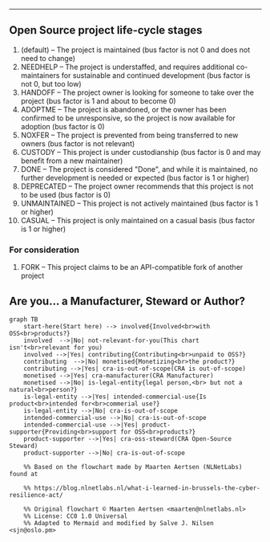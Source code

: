 ----

## Open Source project life-cycle stages

1. (default) – The project is maintained (bus factor is not 0 and does not need to change)
1. NEEDHELP – The project is understaffed, and requires additional co-maintainers for sustainable and continued development (bus factor is not 0, but too low)
1. HANDOFF – The project owner is looking for someone to take over the project (bus factor is 1 and about to become 0)
1. ADOPTME – The project is abandoned, or the owner has been confirmed to be unresponsive, so the project is now available for adoption (bus factor is 0)
1. NOXFER – The project is prevented from being transferred to new owners (bus factor is not relevant)
1. CUSTODY – This project is under custodianship (bus factor is 0 and may benefit from a new maintainer)
1. DONE – The project is considered "Done", and while it is maintained, no further development is needed or expected (bus factor is 1 or higher)
1. DEPRECATED – The project owner recommends that this project is not to be used (bus factor is 0)
1. UNMAINTAINED – This project is not actively maintained (bus factor is 1 or higher)
1. CASUAL – This project is only maintained on a casual basis (bus factor is 1 or higher)


### For consideration

1. FORK – This project claims to be an API-compatible fork of another project


## Are you… a Manufacturer, Steward or Author?

```mermaid
graph TB
    start-here(Start here) --> involved{Involved<br>with OSS<br>products?}
    involved  -->|No| not-relevant-for-you(This chart isn't<br>relevant for you)
    involved -->|Yes| contributing{Contributing<br>unpaid to OSS?}
    contributing  -->|No| monetised{Monetizing<br>the product?}
    contributing -->|Yes| cra-is-out-of-scope(CRA is out-of-scope)
    monetised -->|Yes| cra-manufacturer(CRA Manufacturer)
    monetised -->|No| is-legal-entity{legal person,<br> but not a natural<br>person?}
    is-legal-entity -->|Yes| intended-commercial-use{Is product<br>intended for<br>commerial use?}
    is-legal-entity -->|No| cra-is-out-of-scope
    intended-commercial-use -->|No| cra-is-out-of-scope
    intended-commercial-use -->|Yes| product-supporter{Providing<br>support for OSS<br>products?}
    product-supporter -->|Yes| cra-oss-steward(CRA Open-Source Steward)
    product-supporter -->|No| cra-is-out-of-scope

    %% Based on the flowchart made by Maarten Aertsen (NLNetLabs) found at

    %% https://blog.nlnetlabs.nl/what-i-learned-in-brussels-the-cyber-resilience-act/

    %% Original flowchart © Maarten Aertsen <maarten@nlnetlabs.nl>
    %% License: CC0 1.0 Universal
    %% Adapted to Mermaid and modified by Salve J. Nilsen <sjn@oslo.pm>
```


